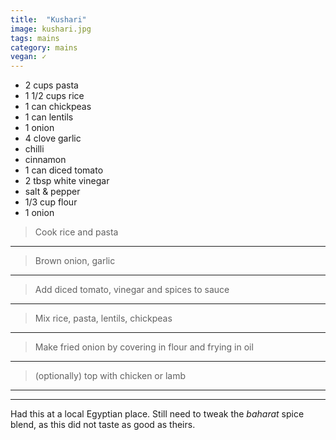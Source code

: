 ```yaml
---
title:  "Kushari"
image: kushari.jpg
tags: mains
category: mains
vegan: ✓
---
```


* 2 cups pasta
* 1 1/2 cups rice
* 1 can chickpeas
* 1 can lentils
* 1 onion
* 4 clove garlic
* chilli
* cinnamon
* 1 can diced tomato
* 2 tbsp white vinegar
* salt & pepper
* 1/3 cup flour
* 1 onion


> Cook rice and pasta

---

> Brown onion, garlic

---

> Add diced tomato, vinegar and spices to sauce

---

> Mix rice, pasta, lentils, chickpeas

---

> Make fried onion by covering in flour and frying in oil

---

> (optionally) top with chicken or lamb

---


---

Had this at a local Egyptian place.
Still need to tweak the _baharat_ spice blend, as this did not taste as good as theirs.

